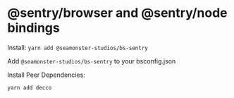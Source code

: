 # @sentry/browser and @sentry/node bindings

Install:
`yarn add @seamonster-studios/bs-sentry`

Add `@seamonster-studios/bs-sentry` to your bsconfig.json

Install Peer Dependencies:

`yarn add decco`

